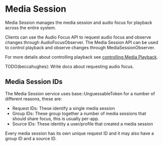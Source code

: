 # Media Session

Media Session manages the media session and audio focus for playback across the
entire system.

Clients can use the Audio Focus API to request audio focus and observe changes
through AudioFocusObserver. The Media Session API can be used to control
playback and observe changes through MediaSessionObserver.

For more details about controlling playback see [controlling Media Playback](https://chromium.googlesource.com/chromium/src/+/main/services/media_session/controlling_media_playback.md).

TODO(beccahughes): Write docs about requesting audio focus.

## Media Session IDs

The Media Session service uses base::UnguessableToken for a number of different
reasons, these are:

* Request IDs: These identify a single media session
* Group IDs: These group together a number of media sessions that should share
  focus, this is usually per-app.
* Source IDs: These identity a user/profile that created a media session

Every media session has its own unique request ID and it may also have a group
ID and a source ID.